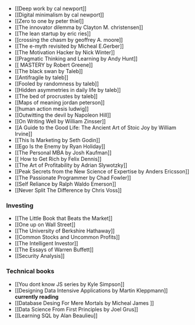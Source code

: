 -  [[Deep work by cal newport]]
-  [[Digital minimalism by cal newport]]
-  [[Zero to one by peter thiel]]
-  [[The innovator dilemma by Clayton M. christensen]]
-  [[The lean startup by eric ries]]
-  [[crossing the chasm by geoffrey A. moore]]
-  [[The e-myth revisited by Micheal E.Gerber]]
-  [[The Motivation Hacker by Nick Winter]]
-  [[Pragmatic Thinking and Learning by Andy Hunt]]
-  [[ MASTERY by Robert Greene]]
-  [[The black swan by Taleb]]
-  [[Antifragile by taleb]]
-  [[Fooled by randomness by taleb]]
-  [[Hidden asymmetries in daily life by taleb]]
-  [[The bed of procrustes by taleb]]
-  [[Maps of meaning jordan peterson]]
-  [[human action mesis ludwig]]
-  [[Outwitting the devil by Napoleon Hill]]
-  [[On Writing Well by William Zinsser]] 
-  [[A Guide to the Good Life: The Ancient Art of Stoic Joy by William Irvine]]
-  [[This Is Marketing by Seth Godin]]
-  [[Ego Is the Enemy by Ryan Holiday]] 
-  [[The Personal MBA by Josh Kaufman]]
-  [[ How to Get Rich by Felix Dennis]]
-  [[The Art of Profitability by Adrian Slywotzky]]
-  [[Peak Secrets from the New Science of Expertise by Anders Ericsson]]
-  [[The Passionate Programmer by Chad Fowler]]
-  [[Self Reliance by Ralph Waldo Emerson]]
-  [[Never Split The Difference by Chris Voss]]

### Investing
- [[The Little Book that Beats the Market]]
- [[One up on Wall Street]]
- [[The University of Berkshire Hathaway]]
- [[Common Stocks and Uncommon Profits]]
- [[The Intelligent Investor]]
- [[The Essays of Warren Buffett]]
- [[Security Analysis]]

### Technical books
- [[You dont know JS series by Kyle Simpson]]
- [[Designing Data Intensive Applications by Martin Kleppmann]] **currently reading**
- [[Database Desing For Mere Mortals by Micheal James ]]
- [[Data Science From First Principles by Joel Grus]]
- [[Learning SQL by Alan Beaulieu]]